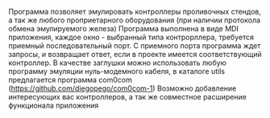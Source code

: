   Программа позволяет эмулировать контроллеры проливочных стендов, а так же любого проприетарного оборудования (при наличии протокола обмена эмулируемого железа)
Программа выполнена в виде MDI приложения, каждое окно - выбранный типа контрорллера, требуется приемный последовательный порт. С приемного порта программа ждет запросы, и возвращает ответ, 
если в проекте имеется соответствующий контроллер. В качестве заглушки можно использовать любую программу эмуляции нуль-модемного кабеля, в каталоге utils предлагается программа com0com (https://github.com/diegopego/com0com-1)
Возможно добавление интересующих вас контроллеров, а так же совместное расширение функционала приложения
